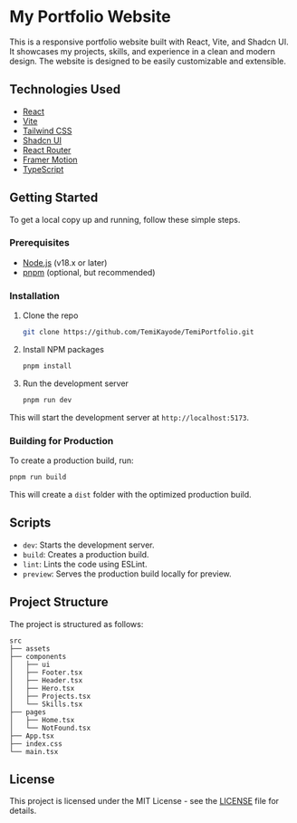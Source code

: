 # My Portfolio Website

This is a responsive portfolio website built with React, Vite, and Shadcn UI. It showcases my projects, skills, and experience in a clean and modern design. The website is designed to be easily customizable and extensible.

## Technologies Used

- [React](https://react.dev/)
- [Vite](https://vitejs.dev/)
- [Tailwind CSS](https://tailwindcss.com/)
- [Shadcn UI](https://ui.shadcn.com/)
- [React Router](https://reactrouter.com/en/main)
- [Framer Motion](https://www.framer.com/motion/)
- [TypeScript](https://www.typescriptlang.org/)

## Getting Started

To get a local copy up and running, follow these simple steps.

### Prerequisites

- [Node.js](https://nodejs.org/en) (v18.x or later)
- [pnpm](https://pnpm.io/) (optional, but recommended)

### Installation

1. Clone the repo
   ```sh
   git clone https://github.com/TemiKayode/TemiPortfolio.git
   ```
2. Install NPM packages
   ```sh
   pnpm install
   ```
3. Run the development server
   ```sh
   pnpm run dev
   ```

This will start the development server at `http://localhost:5173`.

### Building for Production

To create a production build, run:

```sh
pnpm run build
```

This will create a `dist` folder with the optimized production build.

## Scripts

- `dev`: Starts the development server.
- `build`: Creates a production build.
- `lint`: Lints the code using ESLint.
- `preview`: Serves the production build locally for preview.

## Project Structure

The project is structured as follows:

```
src
├── assets
├── components
│   ├── ui
│   ├── Footer.tsx
│   ├── Header.tsx
│   ├── Hero.tsx
│   ├── Projects.tsx
│   └── Skills.tsx
├── pages
│   ├── Home.tsx
│   └── NotFound.tsx
├── App.tsx
├── index.css
└── main.tsx
```

## License

This project is licensed under the MIT License - see the [LICENSE](LICENSE) file for details.
